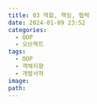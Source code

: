 ```yaml
---
title: 03 역할, 책임, 협력
date: 2024-01-09 23:52
categories:
  - OOP
  - 오브젝트
tags:
  - OOP
  - 객체지향
  - 개발서적
image: 
path:
---
```


